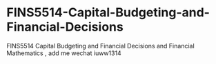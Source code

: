 # FINS5514-Capital-Budgeting-and-Financial-Decisions
FINS5514 Capital Budgeting and Financial Decisions and Financial Mathematics , add me wechat iuww1314
